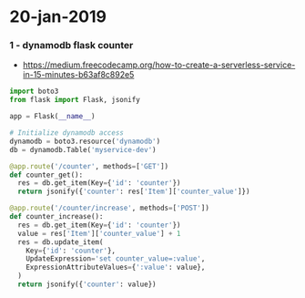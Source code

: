 # 20-jan-2019

### 1 - dynamodb flask counter

- https://medium.freecodecamp.org/how-to-create-a-serverless-service-in-15-minutes-b63af8c892e5

```python
import boto3
from flask import Flask, jsonify

app = Flask(__name__)

# Initialize dynamodb access
dynamodb = boto3.resource('dynamodb')
db = dynamodb.Table('myservice-dev')

@app.route('/counter', methods=['GET'])
def counter_get():
  res = db.get_item(Key={'id': 'counter'})
  return jsonify({'counter': res['Item']['counter_value']})

@app.route('/counter/increase', methods=['POST'])
def counter_increase():
  res = db.get_item(Key={'id': 'counter'})
  value = res['Item']['counter_value'] + 1
  res = db.update_item(
    Key={'id': 'counter'},
    UpdateExpression='set counter_value=:value',
    ExpressionAttributeValues={':value': value},
  )
  return jsonify({'counter': value})
```
